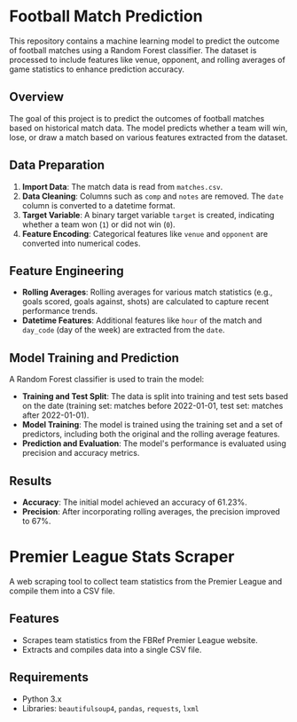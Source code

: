 # Football Match Prediction

This repository contains a machine learning model to predict the outcome of football matches using a Random Forest classifier. The dataset is processed to include features like venue, opponent, and rolling averages of game statistics to enhance prediction accuracy.
## Overview

The goal of this project is to predict the outcomes of football matches based on historical match data. The model predicts whether a team will win, lose, or draw a match based on various features extracted from the dataset.

## Data Preparation

1. **Import Data**: The match data is read from `matches.csv`.
2. **Data Cleaning**: Columns such as `comp` and `notes` are removed. The `date` column is converted to a datetime format.
3. **Target Variable**: A binary target variable `target` is created, indicating whether a team won (`1`) or did not win (`0`).
4. **Feature Encoding**: Categorical features like `venue` and `opponent` are converted into numerical codes.

## Feature Engineering

- **Rolling Averages**: Rolling averages for various match statistics (e.g., goals scored, goals against, shots) are calculated to capture recent performance trends.
- **Datetime Features**: Additional features like `hour` of the match and `day_code` (day of the week) are extracted from the `date`.

## Model Training and Prediction

A Random Forest classifier is used to train the model:

- **Training and Test Split**: The data is split into training and test sets based on the date (training set: matches before 2022-01-01, test set: matches after 2022-01-01).
- **Model Training**: The model is trained using the training set and a set of predictors, including both the original and the rolling average features.
- **Prediction and Evaluation**: The model's performance is evaluated using precision and accuracy metrics.

## Results

- **Accuracy**: The initial model achieved an accuracy of 61.23%.
- **Precision**: After incorporating rolling averages, the precision improved to 67%.



# Premier League Stats Scraper

A web scraping tool to collect team statistics from the Premier League and compile them into a CSV file.

## Features

- Scrapes team statistics from the FBRef Premier League website.
- Extracts and compiles data into a single CSV file.

## Requirements

- Python 3.x
- Libraries: `beautifulsoup4`, `pandas`, `requests`, `lxml`
